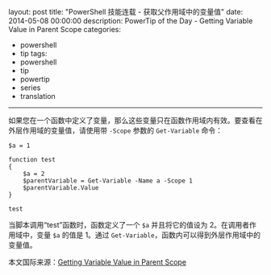 ﻿layout: post
title: "PowerShell 技能连载 - 获取父作用域中的变量值"
date: 2014-05-08 00:00:00
description: PowerTip of the Day - Getting Variable Value in Parent Scope
categories:
- powershell
- tip
tags:
- powershell
- tip
- powertip
- series
- translation
---
如果您在一个函数中定义了变量，那么这些变量只在函数作用域内有效。要查看在外层作用域的变量值，请使用带 `-Scope` 参数的 `Get-Variable` 命令：

    $a = 1
    
    function test
    {
        $a = 2
        $parentVariable = Get-Variable -Name a -Scope 1
        $parentVariable.Value
    }
    
    test 

当脚本调用“test”函数时，函数定义了一个 `$a` 并且将它的值设为 2。在调用者作用域中，变量 `$a` 的值是 1。通过 `Get-Variable`，函数内可以得到外层作用域中的变量值。

<!--more-->
本文国际来源：[Getting Variable Value in Parent Scope](http://community.idera.com/powershell/powertips/b/tips/posts/getting-variable-value-in-parent-scope)
